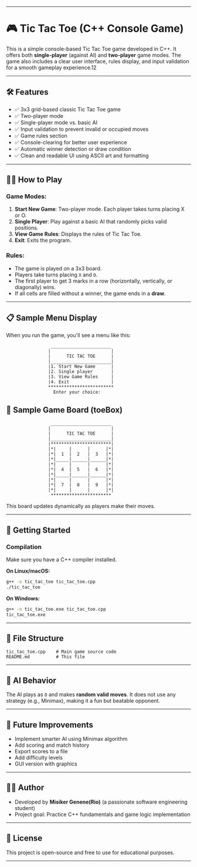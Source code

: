 

---

# 🎮 Tic Tac Toe (C++ Console Game)

This is a simple console-based Tic Tac Toe game developed in C++. It offers both **single-player** (against AI) and **two-player** game modes. The game also includes a clear user interface, rules display, and input validation for a smooth gameplay experience.12

---

## 🛠 Features

- ✅ 3x3 grid-based classic Tic Tac Toe game
- ✅ Two-player mode
- ✅ Single-player mode vs. basic AI
- ✅ Input validation to prevent invalid or occupied moves
- ✅ Game rules section
- ✅ Console-clearing for better user experience
- ✅ Automatic winner detection or draw condition
- ✅ Clean and readable UI using ASCII art and formatting

---

## 🧑‍💻 How to Play

### Game Modes:

1. **Start New Game**: Two-player mode. Each player takes turns placing X or O.
2. **Single Player**: Play against a basic AI that randomly picks valid positions.
3. **View Game Rules**: Displays the rules of Tic Tac Toe.
4. **Exit**: Exits the program.

### Rules:

- The game is played on a 3x3 board.
- Players take turns placing `X` and `O`.
- The first player to get 3 marks in a row (horizontally, vertically, or diagonally) wins.
- If all cells are filled without a winner, the game ends in a **draw**.

---
## 📋 Sample Menu Display
When you run the game, you'll see a menu like this:

                     _______________________
                    |                       |
                    |      TIC TAC TOE      |
                    |_______________________|
                    |1. Start New Game      |
                    |2. Single player       |
                    |3. View Game Rules     |
                    |4. Exit                |
                    *************************
                      Enter your choice:
## 🔳 Sample Game Board (toeBox)
                     _______________________
                    |                       |
                    |      TIC TAC TOE      |
                    |_______________________|
                    |***********************|
                    |*|     |      |      |*|
                    |*|  1  |  2   |  3   |*|
                    |*|_____|______|______|*|
                    |*|     |      |      |*|
                    |*|  4  |  5   |  6   |*|
                    |*|_____|______|______|*|
                    |*|     |      |      |*|
                    |*|  7  |  8   |  9   |*|
                    |*|     |      |      |*|
                     ***********************
This board updates dynamically as players make their moves.

---

## 🚀 Getting Started

### Compilation

Make sure you have a C++ compiler installed.

**On Linux/macOS:**

```bash
g++ -o tic_tac_toe tic_tac_toe.cpp
./tic_tac_toe
```

**On Windows:**

```bash
g++ -o tic_tac_toe.exe tic_tac_toe.cpp
tic_tac_toe.exe
```

---

## 📁 File Structure

```
tic_tac_toe.cpp    # Main game source code
README.md          # This file
```

---

## 🤖 AI Behavior

The AI plays as `O` and makes **random valid moves**. It does not use any strategy (e.g., Minimax), making it a fun but beatable opponent.

---

## 🧹 Future Improvements

- Implement smarter AI using Minimax algorithm
- Add scoring and match history
- Export scores to a file
- Add difficulty levels
- GUI version with graphics

---

## 👨‍💻 Author

- Developed by **Misiker Genene(Rio)** (a passionate software engineering student)
- Project goal: Practice C++ fundamentals and game logic implementation

---

## 📜 License

This project is open-source and free to use for educational purposes.

---
